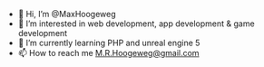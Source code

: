 - 👋 Hi, I’m @MaxHoogeweg
- 👀 I’m interested in web development, app development & game development
- 🌱 I’m currently learning PHP and unreal engine 5
- 📫 How to reach me M.R.Hoogeweg@gmail.com
